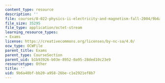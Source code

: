 ```yaml
---
content_type: resource
description: ''
file: courses/8-022-physics-ii-electricity-and-magnetism-fall-2004/9b6a40bfbb20a95826bec1e2921ef8b7_q3f2003.pdf
file_size: 35295
file_type: application/octet-stream
learning_resource_types:
- Exams
license: https://creativecommons.org/licenses/by-nc-sa/4.0/
ocw_type: OCWFile
parent_title: Exams
parent_type: CourseSection
parent_uid: b1b93926-b03e-8952-0a95-28ded10c23e9
resourcetype: Other
title: ''
uid: 9b6a40bf-bb20-a958-26be-c1e2921ef8b7
---
```

